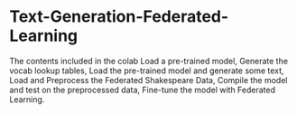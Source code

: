 # Text-Generation-Federated-Learning
The contents included in the colab 
Load a pre-trained model,
Generate the vocab lookup tables,
Load the pre-trained model and generate some text,
Load and Preprocess the Federated Shakespeare Data,
Compile the model and test on the preprocessed data,
Fine-tune the model with Federated Learning.
